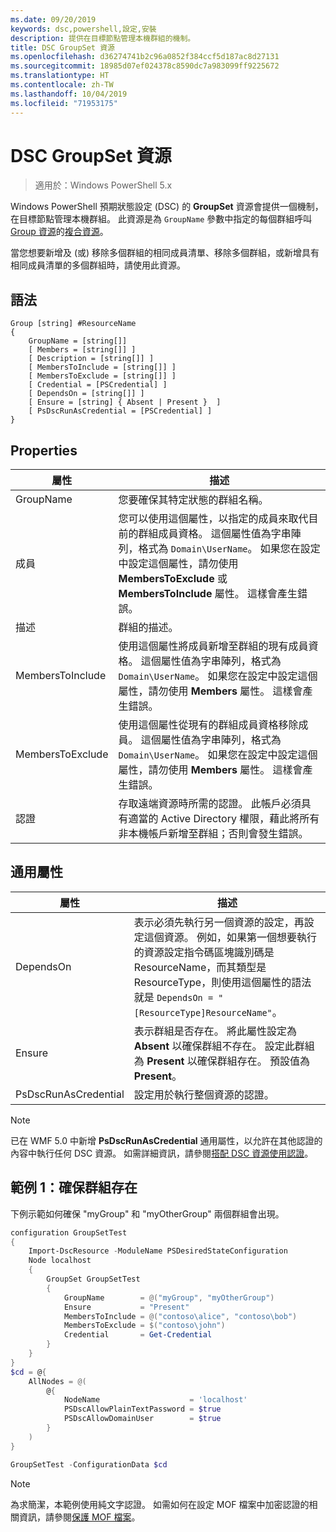 ```yaml
---
ms.date: 09/20/2019
keywords: dsc,powershell,設定,安裝
description: 提供在目標節點管理本機群組的機制。
title: DSC GroupSet 資源
ms.openlocfilehash: d36274741b2c96a0852f384ccf5d187ac8d27131
ms.sourcegitcommit: 18985d07ef024378c8590dc7a983099ff9225672
ms.translationtype: HT
ms.contentlocale: zh-TW
ms.lasthandoff: 10/04/2019
ms.locfileid: "71953175"
---
```

# <a name="dsc-groupset-resource"></a>DSC GroupSet 資源

> 適用於：Windows PowerShell 5.x

Windows PowerShell 預期狀態設定 (DSC) 的 **GroupSet** 資源會提供一個機制，在目標節點管理本機群組。 此資源是為 `GroupName` 參數中指定的每個群組呼叫 [Group 資源](groupResource.md)的[複合資源](../../../resources/authoringResourceComposite.md)。

當您想要新增及 (或) 移除多個群組的相同成員清單、移除多個群組，或新增具有相同成員清單的多個群組時，請使用此資源。

## <a name="syntax"></a>語法

```Syntax
Group [string] #ResourceName
{
    GroupName = [string[]]
    [ Members = [string[]] ]
    [ Description = [string[]] ]
    [ MembersToInclude = [string[]] ]
    [ MembersToExclude = [string[]] ]
    [ Credential = [PSCredential] ]
    [ DependsOn = [string[]] ]
    [ Ensure = [string] { Absent | Present }  ]
    [ PsDscRunAsCredential = [PSCredential] ]
}
```

## <a name="properties"></a>Properties

|屬性 |描述 |
|---|---|
|GroupName |您要確保其特定狀態的群組名稱。 |
|成員 |您可以使用這個屬性，以指定的成員來取代目前的群組成員資格。 這個屬性值為字串陣列，格式為 `Domain\UserName`。 如果您在設定中設定這個屬性，請勿使用 **MembersToExclude** 或 **MembersToInclude** 屬性。 這樣會產生錯誤。 |
|描述 |群組的描述。 |
|MembersToInclude |使用這個屬性將成員新增至群組的現有成員資格。 這個屬性值為字串陣列，格式為 `Domain\UserName`。 如果您在設定中設定這個屬性，請勿使用 **Members** 屬性。 這樣會產生錯誤。 |
|MembersToExclude |使用這個屬性從現有的群組成員資格移除成員。 這個屬性值為字串陣列，格式為 `Domain\UserName`。 如果您在設定中設定這個屬性，請勿使用 **Members** 屬性。 這樣會產生錯誤。 |
|認證 |存取遠端資源時所需的認證。 此帳戶必須具有適當的 Active Directory 權限，藉此將所有非本機帳戶新增至群組；否則會發生錯誤。 |

## <a name="common-properties"></a>通用屬性

|屬性 |描述 |
|---|---|
|DependsOn |表示必須先執行另一個資源的設定，再設定這個資源。 例如，如果第一個想要執行的資源設定指令碼區塊識別碼是 ResourceName，而其類型是 ResourceType，則使用這個屬性的語法就是 `DependsOn = "[ResourceType]ResourceName"`。 |
|Ensure |表示群組是否存在。 將此屬性設定為 **Absent** 以確保群組不存在。 設定此群組為 **Present** 以確保群組存在。 預設值為 **Present**。 |
|PsDscRunAsCredential |設定用於執行整個資源的認證。 |

> [!NOTE]
> 已在 WMF 5.0 中新增 **PsDscRunAsCredential** 通用屬性，以允許在其他認證的內容中執行任何 DSC 資源。 如需詳細資訊，請參閱[搭配 DSC 資源使用認證](../../../configurations/runasuser.md)。

## <a name="example-1-ensuring-groups-are-present"></a>範例 1：確保群組存在

下例示範如何確保 "myGroup" 和 "myOtherGroup" 兩個群組會出現。

```powershell
configuration GroupSetTest
{
    Import-DscResource -ModuleName PSDesiredStateConfiguration
    Node localhost
    {
        GroupSet GroupSetTest
        {
            GroupName        = @("myGroup", "myOtherGroup")
            Ensure           = "Present"
            MembersToInclude = @("contoso\alice", "contoso\bob")
            MembersToExclude = $("contoso\john")
            Credential       = Get-Credential
        }
    }
}
$cd = @{
    AllNodes = @(
        @{
            NodeName                    = 'localhost'
            PSDscAllowPlainTextPassword = $true
            PSDscAllowDomainUser        = $true
        }
    )
}

GroupSetTest -ConfigurationData $cd
```

> [!NOTE]
> 為求簡潔，本範例使用純文字認證。 如需如何在設定 MOF 檔案中加密認證的相關資訊，請參閱[保護 MOF 檔案](../../../pull-server/secureMOF.md)。